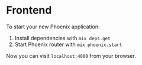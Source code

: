 # Frontend

To start your new Phoenix application:

1. Install dependencies with `mix deps.get`
2. Start Phoenix router with `mix phoenix.start`

Now you can visit `localhost:4000` from your browser.
